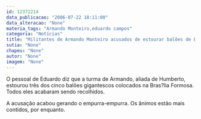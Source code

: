 ```yaml
---
id: 12372214
data_publicacao: "2006-07-22 18:11:00"
data_alteracao: "None"
materia_tags: "Armando Monteiro,eduardo campos"
categoria: "Notícias"
title: "Militantes de Armando Monteiro acusados de estourar balões de Eduardo Campos"
sutia: "None"
chapeu: "None"
autor: "None"
imagem: "None"
---
```

<p><P>O pessoal de Eduardo diz que a turma de Armando, aliada de Humberto, estourou três dos cinco balões gigantescos colocados na Bras?lia Formosa. Todos eles acabaram sendo recolhidos.</P></p>
<p><P>A acusação acabou gerando o empurra-empurra. Os ânimos estão mais contidos, por enquanto.</P> </p>
